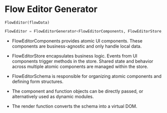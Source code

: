 # Flow Editor Generator

```
FlowEditor(flowData)
```

```python
FlowEditor = FlowEditorGenerator<FlowEditorComponents, FlowEditorStore, FlowEditorSchema>
```

* FlowEditorComponents provides atomic UI components. These components are business-agnostic and only handle local data.
* FlowEditorStore encapsulates business logic. Events from UI components trigger methods in the store. Shared state and behavior across multiple atomic components are managed within the store.
* FlowEditorSchema is responsible for organizing atomic components and defining form structures.

* The component and function objects can be directly passed, or alternatively used as dynamic modules.
* The render function converts the schema into a virtual DOM.